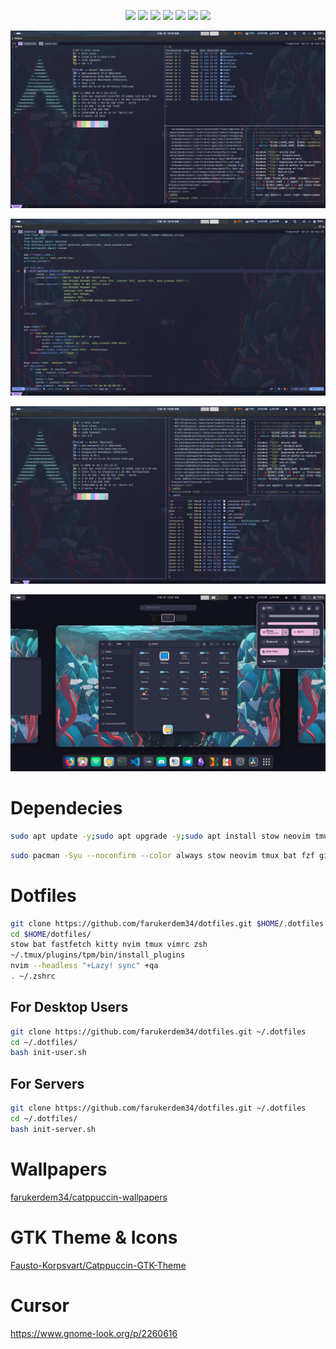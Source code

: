 <div align="center">

![](https://img.shields.io/badge/tmux-1BB91F?style=for-the-badge&logo=tmux&logoColor=white) ![](https://img.shields.io/badge/Zsh-F15A24?style=for-the-badge&logo=Zsh&logoColor=white) ![](https://img.shields.io/badge/GNU%20Bash-4EAA25?style=for-the-badge&logo=GNU%20Bash&logoColor=white) ![](https://img.shields.io/badge/Arch_Linux-1793D1?style=for-the-badge&logo=arch-linux&logoColor=white) ![](https://img.shields.io/badge/Linux-FCC624?style=for-the-badge&logo=linux&logoColor=black) ![](https://img.shields.io/badge/mac%20os-000000?style=for-the-badge&logo=apple&logoColor=white) ![](https://img.shields.io/badge/GIT-E44C30?style=for-the-badge&logo=git&logoColor=white) 
</div>


![](assets/1.png)

![](assets/2.png)

![](assets/3.png)

![](assets/4.png)

# Dependecies

```bash
sudo apt update -y;sudo apt upgrade -y;sudo apt install stow neovim tmux bat fzf git gcc -y
```

```bash
sudo pacman -Syu --noconfirm --color always stow neovim tmux bat fzf git gcc btop
```

# Dotfiles

```bash
git clone https://github.com/farukerdem34/dotfiles.git $HOME/.dotfiles
cd $HOME/dotfiles/
stow bat fastfetch kitty nvim tmux vimrc zsh
~/.tmux/plugins/tpm/bin/install_plugins
nvim --headless "+Lazy! sync" +qa
. ~/.zshrc
```

## For Desktop Users

```bash
git clone https://github.com/farukerdem34/dotfiles.git ~/.dotfiles
cd ~/.dotfiles/
bash init-user.sh

```

## For Servers

```bash
git clone https://github.com/farukerdem34/dotfiles.git ~/.dotfiles
cd ~/.dotfiles/
bash init-server.sh
```


# Wallpapers
[farukerdem34/catppuccin-wallpapers](https://github.com/farukerdem34/catppuccin-wallpapers)

# GTK Theme & Icons
[Fausto-Korpsvart/Catppuccin-GTK-Theme](https://github.com/Fausto-Korpsvart/Catppuccin-GTK-Theme.git)

# Cursor
https://www.gnome-look.org/p/2260616

